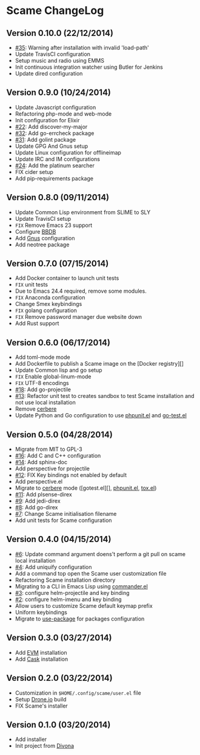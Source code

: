 # Scame ChangeLog

## Version 0.10.0 (22/12/2014)

- [#35][]: Warning after installation with invalid 'load-path'
- Update TravisCI configuration
- Setup music and radio using EMMS
- Init continuous integration watcher using Butler for Jenkins
- Update dired configuration

## Version 0.9.0 (10/24/2014)

- Update Javascript configuration
- Refactoring php-mode and web-mode
- Init configuration for Elixir
- [#22][]: Add discover-my-major
- [#32][]: Add go-errcheck package
- [#31][]: Add golint package
- Update GPG And Gnus setup
- Update Linux configuration for offlineimap
- Update IRC and IM configurations
- [#24][]: Add the platinum searcher
- FIX cider setup
- Add pip-requirements package

## Version 0.8.0 (09/11/2014)

- Update Common Lisp environment from SLIME to SLY
- Update TravisCI setup
- `FIX` Remove Emacs 23 support
- Configure [BBDB][]
- Add [Gnus][] configuration
- Add neotree package

## Version 0.7.0 (07/15/2014)

- Add Docker container to launch unit tests
- ``FIX`` unit tests
- Due to Emacs 24.4 required, remove some modules.
- ``FIX`` Anaconda configuration
- Change Smex keybindings
- ``FIX`` golang configuration
- ``FIX`` Remove password manager due website down
- Add Rust support

## Version 0.6.0 (06/17/2014)

- Add toml-mode mode
- Add Dockerfile to publish a Scame image on the [Docker registry][]
- Update Common lisp and go setup
- `FIX` Enable global-linum-mode
- `FIX` UTF-8 encodings
- [#18][]: Add go-projectile
- [#13][]: Refactor unit test to creates sandbox to test Scame installation and not use local installation
- Remove [cerbere][]
- Update Python and Go configuration to use [phpunit.el][] and [go-test.el][]

## Version 0.5.0 (04/28/2014)

- Migrate from MIT to GPL-3
- [#16][]: Add C and C++ configuration
- [#14][]: Add sphinx-doc
- Add perspective for projectile
- [#12][]: FIX Key bindings not enabled by default
- Add perspective.el
- Migrate to [cerbere][] mode ([gotest.el][], [phpunit.el][], [tox.el][])
- [#11][]: Add plsense-direx
- [#9][]: Add jedi-direx
- [#8][]: Add go-direx
- [#7][]: Change Scame initialisation filename
- Add unit tests for Scame configuration

## Version 0.4.0 (04/15/2014)

- [#6][]: Update command argument doens't perform a git pull on scame local installation
- [#4][]: Add uniquify configuration
- Add a command top open the Scame user customization file
- Refactoring Scame installation directory
- Migrating to a CLI in Emacs Lisp using [commander.el][]
- [#3][]: configure helm-projectile and key binding
- [#2][]: configure helm-imenu and key binding
- Allow users to customize Scame default keymap prefix
- Uniform keybindings
- Migrate to [use-package][] for packages configuration

## Version 0.3.0 (03/27/2014)

- Add [EVM][] installation
- Add [Cask][] installation

## Version 0.2.0 (03/22/2014)

- Customization in ``$HOME/.config/scame/user.el`` file
- Setup [Drone.io](https://drone.io) build
- FIX Scame's installer

## Version 0.1.0 (03/20/2014)

- Add installer
- Init project from [Divona][]


[use-package]: https://github.com/jwiegley/use-package
[commander.el]: https://github.com/rejeep/commander.el

[go-test.el]: https://github.com/nlamirault/gotest.el
[phpunit.el]: https://github.com/nlamirault/phpunit.el
[tox.el]: https://github.com/chmouel/tox.el
[cerbere]: https://github.com/nlamirault/cerbere
[divona]: https://github.com/nlamirault/divona
[Cask]: https://github.com/cask/cask
[EVM]: https://github.com/rejeep/evm
[Gnus]: http://www.gnus.org/
[BBDB]: https://github.com/emacsmirror/bbdb

[#35]: https://github.com/nlamirault/scame/issues/35
[#32]: https://github.com/nlamirault/scame/issues/32
[#31]: https://github.com/nlamirault/scame/issues/31
[#24]: https://github.com/nlamirault/scame/issues/24
[#22]: https://github.com/nlamirault/scame/issues/22
[#18]: https://github.com/nlamirault/scame/issues/18
[#16]: https://github.com/nlamirault/scame/issues/16
[#14]: https://github.com/nlamirault/scame/issues/14
[#13]: https://github.com/nlamirault/scame/issues/13
[#12]: https://github.com/nlamirault/scame/issues/12
[#11]: https://github.com/nlamirault/scame/issues/11
[#9]: https://github.com/nlamirault/scame/issues/9
[#8]: https://github.com/nlamirault/scame/issues/8
[#7]: https://github.com/nlamirault/scame/issues/7
[#6]: https://github.com/nlamirault/scame/issues/6
[#4]: https://github.com/nlamirault/scame/issues/4
[#3]: https://github.com/nlamirault/scame/issues/3
[#2]: https://github.com/nlamirault/scame/issues/2
